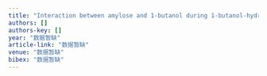 ```yaml
---
title: "Interaction between amylose and 1-butanol during 1-butanol-hydrochloric acid hydrolysis of normal rice starch"
authors: []
authors-key: []
year: "数据暂缺"
article-link: "数据暂缺"
venue: "数据暂缺"
bibex: "数据暂缺"
---
```

